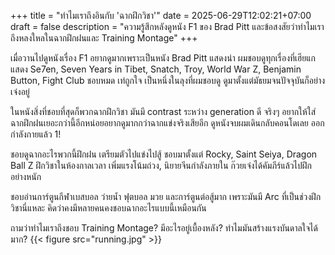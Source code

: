 +++
title = "ทำไมเราถึงอินกับ 'ฉากฝึกวิชา'"
date = 2025-06-29T12:02:21+07:00
draft = false
description = "ความรู้สึกหลังดูหนัง F1 ของ Brad Pitt และข้อสงสัยว่าทำไมเราถึงหลงใหลในฉากฝึกฝนและ Training Montage"
+++

เมื่อวานไปดูหนังเรื่อง F1 อยากดูมากเพราะเป็นหนัง Brad Pitt แสดงนำ 
ผมชอบดูทุกเรื่องที่เฮียแกแสดง Se7en, Seven Years in Tibet, Snatch, Troy, World War Z, Benjamin Button, Fight Club ชอบหมด 
เท่ถูกใจ เป็นหนึ่งในลุงที่ผมชอบดู ดูมาตั้งแต่มัธยมจนปัจจุบันก็อย่างเจ๋งอยู่

ในหนังสิ่งที่ชอบที่สุดก็พวกฉากฝึกวิชา มันมี contrast ระหว่าง generation ดี 
จริงๆ อยากให้ใส่ฉากฝึกฝนเยอะกว่านี้อีกหน่อยอยากดูมากกว่าฉากแข่งจริงเสียอีก 
ดูหนังจบผมเดินกลับคอนโดเลย ออกกำลังกายแล้ว 1!

ชอบดูฉากอะไรพวกนี้ฝึกฝน เตรียมตัวไปแข่งไปสู้ 
ชอบมาตั้งแต่ Rocky, Saint Seiya, Dragon Ball Z ฝึกวิชาในห้องกาลเวลา เพิ่มแรงโน้มถ่วง, 
นิยายจีนกำลังภายใน ก๊วยเจ๋งได้คัมภีร์แล้วไปฝึกอย่างหนัก

ชอบอ่านการ์ตูนกีฬาเบสบอล ว่ายน้ำ ฟุตบอล มวย และการ์ตูนต่อสู้มาก 
เพราะมันมี Arc ที่เป็นช่วงฝึกวิชานี่แหละ คิดว่าคงมีหลายคนคงชอบฉากอะไรแบบนี้เหมือนกัน

ถามว่าทำไมเราถึงชอบ Training Montage? มีอะไรอยู่เบื้องหลัง? ทำไมมันสร้างแรงบันดาลใจได้มาก?
{{< figure src="running.jpg" >}}
